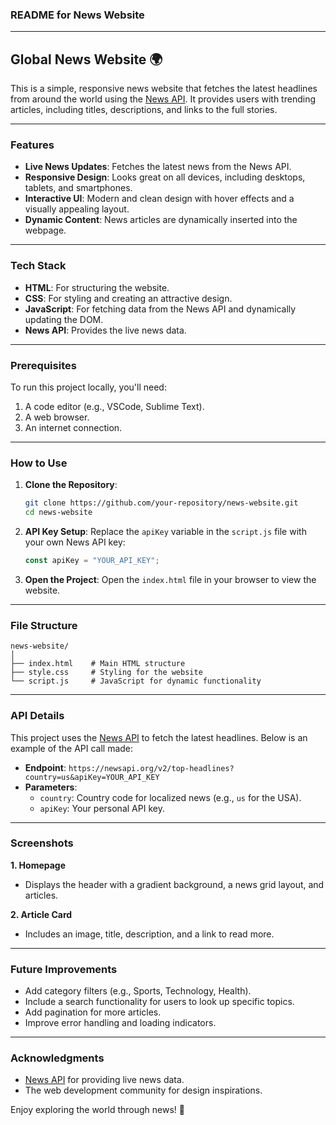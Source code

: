 ### README for News Website

---

## Global News Website 🌍  

This is a simple, responsive news website that fetches the latest headlines from around the world using the [News API](https://newsapi.org). It provides users with trending articles, including titles, descriptions, and links to the full stories.

---

### Features
- **Live News Updates**: Fetches the latest news from the News API.
- **Responsive Design**: Looks great on all devices, including desktops, tablets, and smartphones.
- **Interactive UI**: Modern and clean design with hover effects and a visually appealing layout.
- **Dynamic Content**: News articles are dynamically inserted into the webpage.

---

### Tech Stack
- **HTML**: For structuring the website.
- **CSS**: For styling and creating an attractive design.
- **JavaScript**: For fetching data from the News API and dynamically updating the DOM.
- **News API**: Provides the live news data.

---

### Prerequisites
To run this project locally, you'll need:
1. A code editor (e.g., VSCode, Sublime Text).
2. A web browser.
3. An internet connection.

---

### How to Use
1. **Clone the Repository**:
   ```bash
   git clone https://github.com/your-repository/news-website.git
   cd news-website
   ```
2. **API Key Setup**:
   Replace the `apiKey` variable in the `script.js` file with your own News API key:
   ```javascript
   const apiKey = "YOUR_API_KEY";
   ```
3. **Open the Project**:
   Open the `index.html` file in your browser to view the website.

---

### File Structure
```
news-website/
│
├── index.html    # Main HTML structure
├── style.css     # Styling for the website
└── script.js     # JavaScript for dynamic functionality
```

---

### API Details
This project uses the [News API](https://newsapi.org) to fetch the latest headlines. Below is an example of the API call made:
- **Endpoint**: `https://newsapi.org/v2/top-headlines?country=us&apiKey=YOUR_API_KEY`
- **Parameters**:
  - `country`: Country code for localized news (e.g., `us` for the USA).
  - `apiKey`: Your personal API key.

---

### Screenshots

**1. Homepage**
- Displays the header with a gradient background, a news grid layout, and articles.

**2. Article Card**
- Includes an image, title, description, and a link to read more.

---

### Future Improvements
- Add category filters (e.g., Sports, Technology, Health).
- Include a search functionality for users to look up specific topics.
- Add pagination for more articles.
- Improve error handling and loading indicators.

---


### Acknowledgments
- [News API](https://newsapi.org) for providing live news data.
- The web development community for design inspirations.

Enjoy exploring the world through news! 🌟